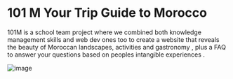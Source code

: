# 101 M Your Trip Guide to Morocco
 101M is a school team project where we combined both knowledge management skills and web dev ones too to create a website that reveals the beauty of Moroccan landscapes, activities and gastronomy , plus a FAQ to answer your questions based on peoples intangible experiences .


![image](https://github.com/user-attachments/assets/58560f38-6523-456c-ba9f-94c9d5fe93e8)
